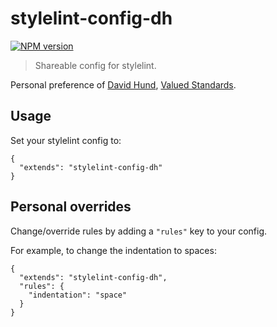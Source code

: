 # stylelint-config-dh

[![NPM version](http://img.shields.io/npm/v/stylelint-config-dh.svg)](https://www.npmjs.org/package/stylelint-config-dh)

> Shareable config for stylelint.

Personal preference of [David Hund](https://github.com/davidhund), [Valued Standards](https://valuedstandards.com).


## Usage

Set your stylelint config to:

```
{
  "extends": "stylelint-config-dh"
}
```
## Personal overrides

Change/override rules by adding a `"rules"` key to your config.

For example, to change the indentation to spaces:

```
{
  "extends": "stylelint-config-dh",
  "rules": {
    "indentation": "space"
  }
}
```
